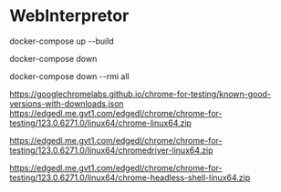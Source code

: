   # WebInterpretor

  docker-compose up --build

  docker-compose down

  docker-compose down --rmi all
  
  https://googlechromelabs.github.io/chrome-for-testing/known-good-versions-with-downloads.json
https://edgedl.me.gvt1.com/edgedl/chrome/chrome-for-testing/123.0.6271.0/linux64/chrome-linux64.zip

  https://edgedl.me.gvt1.com/edgedl/chrome/chrome-for-testing/123.0.6271.0/linux64/chromedriver-linux64.zip

https://edgedl.me.gvt1.com/edgedl/chrome/chrome-for-testing/123.0.6271.0/linux64/chrome-headless-shell-linux64.zip
